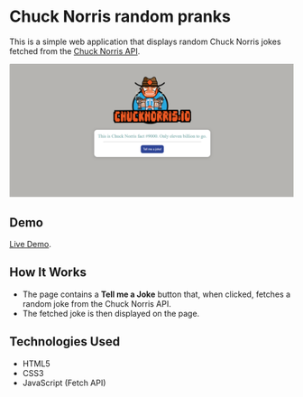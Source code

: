 # Chuck Norris random pranks
This is a simple web application that displays random Chuck Norris jokes fetched from the [Chuck Norris API](https://api.chucknorris.io/).

![img](image.png)

## Demo
[Live Demo](https://demirfirat.github.io/Chuck-Norris-Joke/).

## How It Works

- The page contains a **Tell me a Joke** button that, when clicked, fetches a random joke from the Chuck Norris API.
- The fetched joke is then displayed on the page.

## Technologies Used
- HTML5
- CSS3
- JavaScript (Fetch API)

